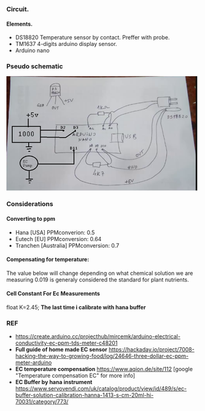 
### Circuit.
#### Elements.
* DS18820 Temperature sensor by contact. Preffer with probe.
* TM1637 4-digits arduino display sensor.
* Arduino nano 

### Pseudo schematic
![Alt text](./schematic.png?raw=true "Cxt")
### Considerations 
#### Converting to ppm
* Hana      [USA]        PPMconverion:  0.5
* Eutech    [EU]          PPMconversion:  0.64
* Tranchen  [Australia]  PPMconversion:  0.7

#### Compensating for temperature:

The value below will change depending on what chemical solution we are measuring 0.019 is generaly considered the standard for plant nutrients.

 
#### Cell Constant For Ec Measurements
float K=2.45; **The last time i calibrate with hana buffer**

### REF
* https://create.arduino.cc/projecthub/mircemk/arduino-electrical-conductivity-ec-ppm-tds-meter-c48201  
* **Full guide of home made EC sensor** https://hackaday.io/project/7008-hacking-the-way-to-growing-food/log/24646-three-dollar-ec-ppm-meter-arduino  
* **EC temperature compensation** https://www.aqion.de/site/112  [google "Temperature compensation EC" for more info]  
* **EC Buffer by hana instrument** https://www.servovendi.com/uk/catalog/product/view/id/489/s/ec-buffer-solution-calibration-hanna-1413-s-cm-20ml-hi-70031/category/773/  
